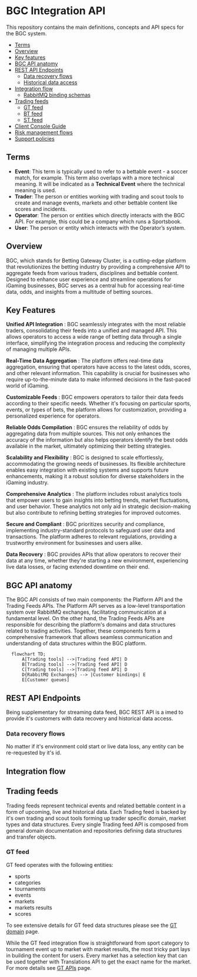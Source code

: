 # BGC Integration API

This repository contains the main definitions, concepts and API specs for the BGC system.

- [Terms](#terms)
- [Overview](#overview)
- [Key features](#key-features)
- [BGC API anatomy](#bgc-api-anatomy)
- [REST API Endpoints](#rest-api-endpoints)
  - [Data recovery flows](#data-recovery-flows)
  - [Historical data access](#historical-data-access)
- [Integration flow](#integration-flow)
  - [RabbitMQ binding schemas](#rabbimq-binding-schemas)
- [Trading feeds](#trading-feeds)
  - [GT feed](#gt-feed)
  - [BT feed](#bt-feed)
  - [ST feed](#st-feed)
- [Client Console Guide](#client-console-guide)
- [Risk management flows](#risk-management-flows)
- [Support policies](#support-policies)

## Terms
- **Event**: This term is typically used to refer to a bettable event - a soccer match, for example. This term also overlaps with a more technical meaning. It will be indicated as a **Technical Event** where the technical meaning is used.
- **Trader**: The person or entities working with trading and scout tools to create and manage events, markets and other bettable content like scores and incidents.
- **Operator**: The person or entities which directly interacts with the BGC API. For example, this could be a company which runs a Sportsbook.
- **User**: The person or entity which interacts with the Operator’s system.

## Overview
BGC, which stands for Betting Gateway Cluster, is a cutting-edge platform that revolutionizes the betting industry by providing a comprehensive API to aggregate feeds from various traders, disciplines and bettable content. Designed to enhance user experience and streamline operations for iGaming businesses, BGC serves as a central hub for accessing real-time data, odds, and insights from a multitude of betting sources.

## Key Features

**Unified API Integration**
: BGC seamlessly integrates with the most reliable traders, consolidating their feeds into a unified and managed API. This allows operators to access a wide range of betting data through a single interface, simplifying the integration process and reducing the complexity of managing multiple APIs.

**Real-Time Data Aggregation**
: The platform offers real-time data aggregation, ensuring that operators have access to the latest odds, scores, and other relevant information. This capability is crucial for businesses who require up-to-the-minute data to make informed decisions in the fast-paced world of iGaming.

**Customizable Feeds**
: BGC empowers operators to tailor their data feeds according to their specific needs. Whether it's focusing on particular sports, events, or types of bets, the platform allows for customization, providing a personalized experience for operators.

**Reliable Odds Compilation**
: BGC ensures the reliability of odds by aggregating data from multiple sources. This not only enhances the accuracy of the information but also helps operators identify the best odds available in the market, ultimately optimizing their betting strategies.

**Scalability and Flexibility**
: BGC is designed to scale effortlessly, accommodating the growing needs of businesses. Its flexible architecture enables easy integration with existing systems and supports future enhancements, making it a robust solution for diverse stakeholders in the iGaming industry.

**Comprehensive Analytics**
: The platform includes robust analytics tools that empower users to gain insights into betting trends, market fluctuations, and user behavior. These analytics not only aid in strategic decision-making but also contribute to refining betting strategies for improved outcomes.

**Secure and Compliant**
: BGC prioritizes security and compliance, implementing industry-standard protocols to safeguard user data and transactions. The platform adheres to relevant regulations, providing a trustworthy environment for businesses and users alike.

**Data Recovery**
: BGC provides APIs that allow operators to recover their data at any time, whether they're starting a new environment, experiencing live data losses, or facing extended downtime on their end.

## BGC API anatomy
The BGC API consists of two main components: the Platform API and the Trading Feeds APIs. The Platform API serves as a low-level transportation system over RabbitMQ exchanges, facilitating communication at a fundamental level. On the other hand, the Trading Feeds APIs are responsible for describing the platform's domains and data structures related to trading activities. Together, these components form a comprehensive framework that allows seamless communication and understanding of data structures within the BGC platform.
```mermaid
  flowchart TD;
      A[Trading tools] -->|Trading feed API| D
      B[Trading tools] -->|Trading feed API| D
      C[Trading tools] -->|Trading feed API| D
      D{RabbitMQ Exchanges} --> |Customer bindings| E
      E[Customer queues]
```

## REST API Endpoints
Being supplementary for streaming data feed, BGC REST API is a
imed to provide it's customers with data recovery and historical data access.

### Data recovery flows
No matter if it's environment cold start or live data loss, any entity can be re-requested by it's id.

## Integration flow
## Trading feeds
Trading feeds represent technical events and related bettable content in a form of upcoming, live and historical data. 
Each Trading feed is backed by it's own trading and scout tools forming up trader specific domain, market types and data structures. Every single Trading feed API is composed from general domain documentation and repositories defining data structures and transfer objects.

### GT feed
GT feed operates with the following entities:
* sports
* categories
* tournaments
* events
* markets
* markets results
* scores

To see extensive details for GT feed data structures please see the [GT domain](GT-DOMAIN.md) page.

While the GT feed integration flow is straightforward from sport category to tournament event up to market with market results, the most tricky part lays in building the content for users. Every market has a selection key that can be used together with Translations API to get the exact name for the market. For more details see [GT APIs](GT-APIS.md) page.

